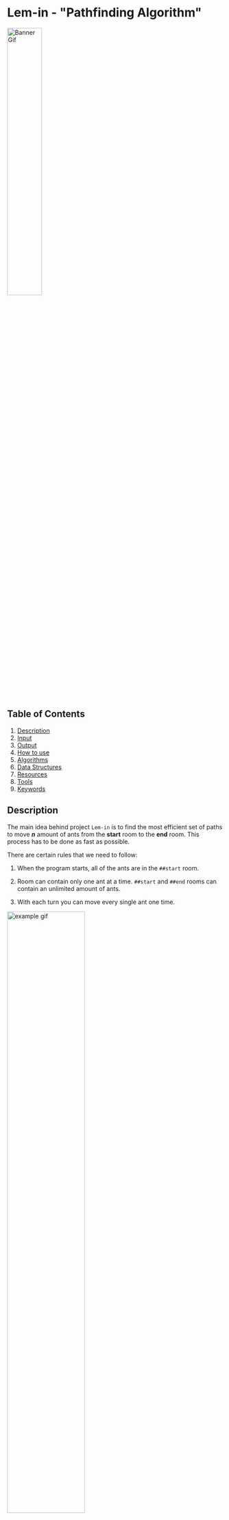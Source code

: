 # Lem-in - "Pathfinding Algorithm"

<img src="./README/pics/banner_gif.gif" alt="Banner Gif" width="40%">

## Table of Contents

1. [Description](#description)
2. [Input](#input)
3. [Output](#output)
4. [How to use](#how-to-use)
5. [Algorithms](#algorithms)
6. [Data Structures](#data-structures)
7. [Resources](#resources)
8. [Tools](#tools)
9. [Keywords](#keywords)

## Description

The main idea behind project `Lem-in` is to find the most efficient set of paths to move **_n_** amount of ants from the **start** room to the **end** room.
This process has to be done as fast as possible.

There are certain rules that we need to follow:

1. When the program starts, all of the ants are in the `##start` room.

2. Room can contain only one ant at a time. `##start` and `##end` rooms can contain an unlimited amount of ants.

3. With each turn you can move every single ant one time.

<img src="./README/pics/rules_gif.gif" alt="example gif" width="60%" >

### Grading

There were two main things in how the project was graded:

1. Time complexity

2. Algorithm's accuracy

To test both of these we use the map `generator` that was provided for us.
To generate the biggest possible map we can use our `Makefile` like so:\
`make the map`\
This generates a map called `generator_map.map`

#### Time Complexity grades

| Grade | Program runtime |
| --- | --- |
| 5 | ≤ 3 seconds |
| 4 | ≤ 6 seconds |
| 3 | ≤ 9 seconds |
| 2 | ≤ 12 seconds |
| 1 | ≤ 15 seconds |

This can be easily tested like so:\
`time lem-in < generator_map.map`

#### Algorithm's accuracy grades:

If you inspect the generated map you can find line:\
`#Here is the number of lines required: 87`\
This is the turn count that we need to match for the max grade.

| Grade | Δ turns made |
| --- | --- |
| 5 | Turn count is identical or less |
| 4 | ≤ 2 |
| 3 | ≤ 3-10 |
| 2 | ≤ Increases dramatically |
| 1 | ≤ Far from the objectives |

Under our testing *Time complexity* of the program never exceeded `0.15 s`. So we think we did pretty well on that part.

Our testing average of *Algorithm's accuracy* was on the 4-grade mark. Sometimes turn count is exceeded by 2 moves.

#### Final grade:

**Time complexity** 5\
**Algorithm's accuracy** 4

## Input

The best way to input an ant farm of your choice is to create a file and specify your map there.\
Here is a list of all the specifications that the file can and cannot contain:

| Description                         | Command      | Note                                                                                |
| ----------------------------------- | ------------ | ----------------------------------------------------------------------------------- |
| First line of the file              | `21`         | The first line is always the ant count                                              |
| Specify start room                  | `##start`    | **REQUIRED**                                                                        |
| Specify end room                    | `##end`      | **REQUIRED**                                                                        |
| Comment                             | `#`          | Program will ignore all the commands                                                |
| Specify room                        | `start 0 1`  | Room name cannot start with `L` or `#`. Also, a name cannot contain a `-` character |
| Describe the link between two rooms | `start-end`  |                                                                                     |
| Extra commands                      | `##anything` | Extra commands will be ignored                                                      |

|                  Ant farm                   |               Map visualization               |
| :-----------------------------------------: | :-------------------------------------------: |
| ![File Picture](./README/pics/file_pic.png) | ![Example Map](./README/pics/example_map.png) |

## Output

The output format of the program is the following:\
`Lx-y Lz-w Lr-o`\
x, z, and r represent ant numbers (going from 1 to number_of_ants).\
y, w, and o represents room names.\
One line == One turn \
When we use the map shoved above, the output is the following:\
`L1-1 L2-3`\
`L1-5 L2-4 L3-1 L4-3`\
`L1-6 L2-2 L3-5 L4-4`\
`L1-end L2-end L3-6 L4-2`\
`L3-end L4-end`

<img src="README/pics/output_gif.gif" width="60%">

**NOTE!**\
If you are wondering what happens between room `1` and room `2`, all of this will be explained in the [Algorithms](#algorithms) section.

## How to use

### Compiling

At the root of the repository, there is a `Makefile`, simply running `make` will compile the whole program - the name of the program will be `lem-in`.

### Running `lem-in`

`lem-in < name_of_the_map`

### Running with flags

#### `-l` Flag

Running `lem-in` with the flag `-l` will show how many turns it took to move all ants from `##start` to `##end`.

`lem-in -l < name_of_the_map`

```text
./lem-in -l < eval_tests/test_maps/example_3.map
L1-1 L2-3
L1-5 L2-4 L3-1 L4-3
L1-6 L2-2 L3-5 L4-4
L1-end L2-end L3-6 L4-2
L3-end L4-end
Move count:
5
```

#### `-p` Flag

Running `lem-in` with the flag `-p` will show a set of paths used to move ants from `##start` to `##end`.

`lem-in -p < name_of_the_map`

```text
./lem-in -p < eval_tests/test_maps/example_3.map
Our Algo chose paths:
PATH [1] = start -> 1 -> 5 -> 6 -> end length = 3
PATH [2] = start -> 3 -> 4 -> 2 -> end length = 3
```

## Algorithms

Many different Algorithms were used so we can find the:

1. Shortest paths
2. Vertex disjoint paths
3. Most efficient set of paths for ***n*** amount of ants

### Breadth-first search

With the help of the Breadth-first search algorithm (shortened to bfs), we can find ALWAYS the shortest path from `##start` to `##end`.

Here is an example:

<img src="README/pics/bfs_gif.gif" width="90%">

What we can see from this example is that a Breadth-first search can find the shortest path efficiently.

<details>
<summary>bfs() function from the source code</summary>

```c
static int  bfs(t_data *data, t_queue **head)
{
    t_queue *que;
    t_queue *tail;

    que = NULL;
    tail = NULL;
    bfs_init(data, head, &tail, &que);
    while (data->end->parent == NULL && que != NULL)
    {
        iterate_links(&tail, que);
        que = que->next;
    }
    if (!data->end->parent)
        return (0);
    set_flows(data);
    return (1);
}
```
</details>

### Matthew Daws Vertex Disjoint

Finding the [Vertex Disjoint](https://www.youtube.com/watch?v=kwWN4FIEyz8&ab_channel=WrathofMath) paths is the key thing in the whole project. Thank you [Matthew Daws](https://matthewdaws.github.io/blog/index.html)!\
In this example, we can see something interesting happening between room `1` and room `2`.

<img src="README/pics/output_gif.gif" width="60%">

When our second BFS finds a room, what already belongs to a path - rule goes as follows:
> "If we can get to a vertex v which is used by a path, but the predecessor was not in a path, then we must now follow the path backward."\
> Matthew Daws

After that one step backward rule goes as:
>"If we are already following a path backward, then we are allowed to "jump off" to any neighbor."\
> Matthew Daws


When BFS has made its way to the end room, we start to backtrack from the end room to the start room. During our backtrack, if a link between 2 rooms has already flow from our previous BFS, we need to cut that flow.\
You can see this happening in the above example.

<details>
<summary>Code snippet from the source code.</summary>

```c
/*
    We have four different cases when we check that can we step to link.
        1. From the current room to the link, there is a positive flow.
        2. Room where we are at the moment, it was the first step to the old path.
        3. Room where we are at the moment, it is the second step to the old path.
        4. From the current room to the link, there is not any flow.
*/
void    iterate_links(t_queue **tail, t_queue *que)
{
    size_t  i;
    t_room  **link_array;

    link_array = (t_room **)que->room->links_vec->array;
    i = 0;
    while (i < que->room->links_vec->space_taken)
    {
        if (positive_flow(que->room->flow, link_array[i]))
        {
            i++;
            continue ;
        }
        else if (que->room->flow_from && !que->room->flow_parent)
        {
            found_old_path(tail, que);
            return ;
        }
        else if (que->room->flow_from && que->room->flow_parent)
            can_go_everywhere(que->room, link_array[i], tail);
        else if (link_array[i]->parent == NULL
            && link_array[i]->parent != que->room)
            visit_using_unused_edge(tail, que, link_array[i]);
        i++;
    }
}
```
</details>

## Data Structures

Used data structures:

- Dynamic 2D arrays
- Linked lists
- Hashed arrays

To make the program as fast as possible our data structure was the following:

- `t_room` structure represents a single room.

<details>
<summary>t_room structure</summary>

```c
typedef struct s_room
{
    char            *room_name;
    struct s_coords *coords;
    struct s_vec    *links_vec;
    struct s_room   *parent;
    struct s_room   *flow_parent;
    struct s_room   *next;
    struct s_room   **flow;
    struct s_room   *flow_from;
    bool            occupied;
}   t_room;
```
</details>

All of the rooms were stored as a pointer to *Dynamic 2D array* `rooms_vec`. The structure looks following:

<details>
<summary>rooms_vec structure</summary>

```c
typedef struct s_vec
{
    void            **array;
    size_t          length;
    size_t          space_left;
    size_t          space_taken;
}   t_vec;
```
</details>

All of the rooms are getting stored in a *2D Dynamic array* through the `hashing` process. The room name is sent to hashing function which looks like the following:

<details>
<summary>hashing() function</summary>

```c
long    hashing(t_data *data, char *name)
{
    size_t  i;
    long    hash;

    if (!name)
        error(NULL_ERR);
    hash = 5381;
    i = 0;
    while (name[i])
    {
        hash = ((hash << 5) + hash) + name[i];
        i++;
    }
    return (hash % data->rooms_vec->length);
}
```
</details>

If during hashing process happens collision, it is handled with a `chaining style` using linked lists.

## Summary



**Time used for the project** - About 1,5 months



## Resources

### Vertex disjoint paths

[Disjoint Paths](https://matthewdaws.github.io/blog/2015-06-08-Paths.html)

[Disjoint Paths; Implementation Issues](https://matthewdaws.github.io/blog/2015-06-15-Paths-Implementation.html)

### Maximum flow problem

[Maximum flow problem - Wikipedia](https://en.wikipedia.org/wiki/Maximum_flow_problem)

## Tools

### Drawings

[Excalidraw](https://excalidraw.com/)

[Graph Editor](https://csacademy.com/app/graph_editor/)

### Keywords

- Algorithms
- Pathfinding
- Breadth-first search
- Vertex Disjoint
- Max-flow min-cut theorem
